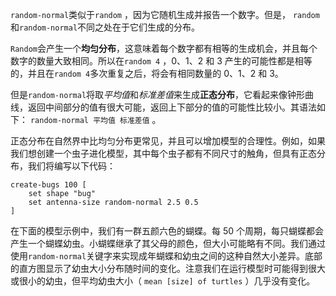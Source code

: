 `random-normal`类似于`random` ，因为它随机生成并报告一个数字。但是， `random`和`random-normal`不同之处在于它们生成的分布。

`Random`会产生一个**均匀分布**，这意味着每个数字都有相等的生成机会，并且每个数字的数量大致相同。所以在`random 4` ，0、1、2 和 3 产生的可能性都是相等的，并且在`random 4`多次重复之后，将会有相同数量的 0、1、2 和 3。

但是`random-normal`将取*平均值*和*标准差值*来生成**正态分布**，它看起来像钟形曲线，返回中间部分的值有很大可能，返回上下部分的值的可能性比较小。其语法如下： `random-normal 平均值 标准差值` 。

正态分布在自然界中比均匀分布更常见，并且可以增加模型的合理性。例如，如果我们想创建一个虫子进化模型，其中每个虫子都有不同尺寸的触角，但具有正态分布，我们将编写以下代码：



```
create-bugs 100 [
	set shape "bug"
	set antenna-size random-normal 2.5 0.5
]
```


在下面的模型示例中，我们有一群五颜六色的蝴蝶。每 50 个周期，每只蝴蝶都会产生一个蝴蝶幼虫。小蝴蝶继承了其父母的颜色，但大小可能略有不同。我们通过使用`random-normal`关键字来实现成年蝴蝶和幼虫之间的这种自然大小差异。底部的直方图显示了幼虫大小分布随时间的变化。注意我们在运行模型时可能得到很大或很小的幼虫，但平均幼虫大小（ `mean [size] of turtles` ）几乎没有变化。
